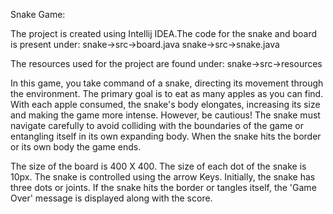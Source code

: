Snake Game:

The project is created using Intellij IDEA.The code for the snake and board is present under:
snake->src->board.java
snake->src->snake.java

The resources used for the project are found under:
snake->src->resources

In this game, you take command of a snake, directing its movement through the environment. 
The primary goal is to eat as many apples as you can find. 
With each apple consumed, the snake's body elongates, increasing its size and making the game more intense. 
However, be cautious! The snake must navigate carefully to avoid colliding with the boundaries of the game or entangling itself in its own expanding body.
When the snake hits the border or its own body the game ends.

The size of the board is 400 X 400.
The size of each dot of the snake is 10px.
The snake is controlled using the arrow Keys.
Initially, the snake has three dots or joints.
If the snake hits the border or tangles itself, the 'Game Over' message is displayed along with the score.



